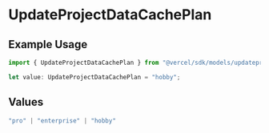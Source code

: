 # UpdateProjectDataCachePlan

## Example Usage

```typescript
import { UpdateProjectDataCachePlan } from "@vercel/sdk/models/updateprojectdatacacheop.js";

let value: UpdateProjectDataCachePlan = "hobby";
```

## Values

```typescript
"pro" | "enterprise" | "hobby"
```